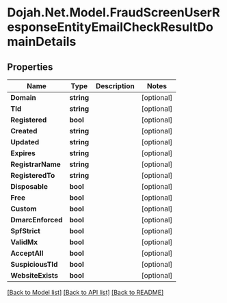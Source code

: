 # Dojah.Net.Model.FraudScreenUserResponseEntityEmailCheckResultDomainDetails

## Properties

Name | Type | Description | Notes
------------ | ------------- | ------------- | -------------
**Domain** | **string** |  | [optional] 
**Tld** | **string** |  | [optional] 
**Registered** | **bool** |  | [optional] 
**Created** | **string** |  | [optional] 
**Updated** | **string** |  | [optional] 
**Expires** | **string** |  | [optional] 
**RegistrarName** | **string** |  | [optional] 
**RegisteredTo** | **string** |  | [optional] 
**Disposable** | **bool** |  | [optional] 
**Free** | **bool** |  | [optional] 
**Custom** | **bool** |  | [optional] 
**DmarcEnforced** | **bool** |  | [optional] 
**SpfStrict** | **bool** |  | [optional] 
**ValidMx** | **bool** |  | [optional] 
**AcceptAll** | **bool** |  | [optional] 
**SuspiciousTld** | **bool** |  | [optional] 
**WebsiteExists** | **bool** |  | [optional] 

[[Back to Model list]](../README.md#documentation-for-models) [[Back to API list]](../README.md#documentation-for-api-endpoints) [[Back to README]](../README.md)

